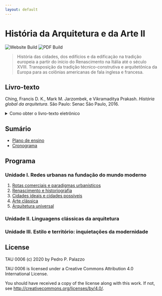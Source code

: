 ```yaml
---
layout: default
---
```


História da Arquitetura e da Arte II
====================================

![Website Build](https://github.com/actions/hello-world/workflows/Website/badge.svg)
![PDF Build](https://github.com/actions/hello-world/workflows/PDF/badge.svg)

> História das cidades, dos edifícios e da edificação na tradição
> europeia a partir do início do Renascimento na Itália até o século
> XVIII. Transposição da tradição técnico-construtiva e arquitetônica da
> Europa para as colônias americanas de fala inglesa e francesa.

Livro-texto
-----------

Ching, Francis D. K., Mark M. Jarzombek, e Vikramaditya Prakash.
*História global da arquitetura*. São Paulo: Senac São Paulo, 2016.

<details>

  <summary> Como obter o livro-texto eletrônico </summary>

  Acessar o site da [Biblioteca Central](https://bce.unb.br). Pesquisar
  pelo livro usando a `🔍 Busca integrada` (função de busca padrão da
  BCE). Na visualização do resultado, clicar no link `View record at
  Minha Biblioteca`. Fazer login no serviço de leitura online usando as
  credenciais da BCE (CPF e senha usada no balcão de empréstimo).

</details>


Sumário
-------

- [Plano de ensino](plano.md)
- [Cronograma](cronograma.md)

Programa
--------

### Unidade I. Redes urbanas na fundação do mundo moderno ###

 1. [Rotas comerciais e paradigmas urbanísticos](docs/01-rotas.md)
 2. [Renascimento e historiografia](docs/02-renascimento.md)
 3. [Cidades ideais e cidades possíveis](docs/03-cidades-ideais.md)
 4. [Arte clássica](docs/04-arte-classica.md)
 5. [Arquitetura universal](docs/05-arq-universal.md)

### Unidade II. Linguagens clássicas da arquitetura ###

### Unidade III. Estilo e território: inquietações da modernidade ###

License
-------

TAU 0006 (c) 2020 by Pedro P. Palazzo

TAU 0006 is licensed under a Creative Commons Attribution 4.0
International License.

You should have received a copy of the license along with this work. If
not, see http://creativecommons.org/licenses/by/4.0/.
